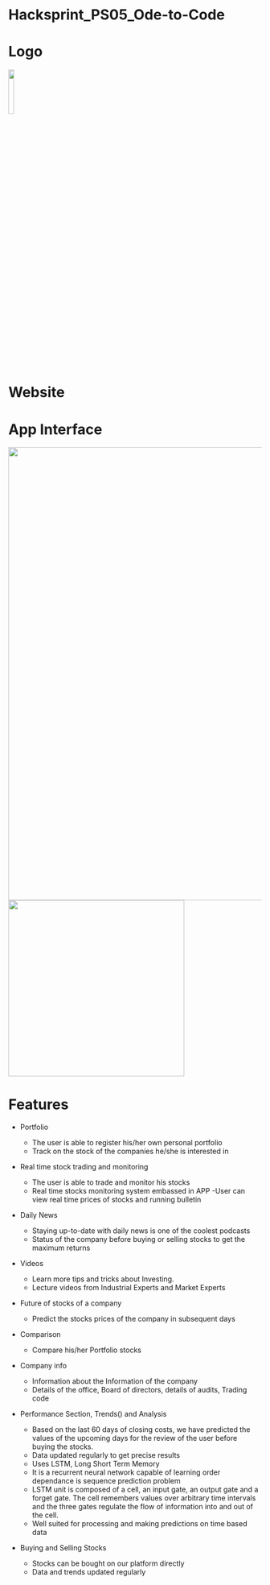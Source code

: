 # Hacksprint_PS05_Ode-to-Code

# Logo
<img src ="Readme Images/logo.png" style = "width: 15%;">

# Website

# App Interface
<img src ="Readme Images/Company status.png" width=900>
<img src ="Readme Images/Home.png"width= 350">

# Features
  - Portfolio
    - The user is able to register his/her own personal portfolio
    -  Track on the stock of the companies he/she is interested in
    
  - Real time stock trading and monitoring
    - The user is able to trade and monitor his stocks 
    - Real time stocks monitoring system embassed in APP
    -User can view real time prices of stocks and running bulletin
  
  - Daily News
    - Staying up-to-date with daily news is one of the coolest podcasts
    - Status of the company before buying or selling stocks to get the maximum returns
   
  - Videos
    - Learn more tips and tricks about Investing.
    - Lecture videos from Industrial Experts and Market Experts
    
  - Future of stocks of a company
    - Predict the stocks prices of the company in subsequent days
    
  - Comparison
    - Compare his/her Portfolio stocks
  
  - Company info
    - Information about the Information of the company 
    - Details of the office, Board of directors, details of audits, Trading code
   
  - Performance Section, Trends() and Analysis
    - Based on the last 60 days of closing costs, we have predicted the values of the upcoming days for the review of the user before buying the stocks.
    - Data updated regularly to get precise results
    - Uses LSTM, Long Short Term Memory
    - It is a recurrent neural network capable of learning order dependance is sequence prediction problem
    - LSTM unit is composed of a cell, an input gate, an output gate and a forget gate. The cell remembers values over arbitrary time intervals and the three gates regulate the flow of information into and out of the cell.
    - Well suited for processing and making predictions on time based data
    
  - Buying and Selling Stocks
    - Stocks can be bought on our platform directly
    - Data and trends updated regularly
  
